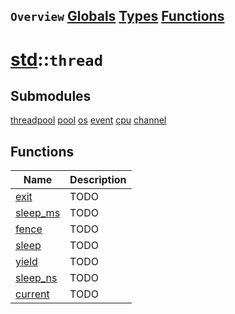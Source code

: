 ## `Overview` [Globals](./globals.md) [Types](./types.md) [Functions](./functions.md)
# [std](./../std.md)::`thread`
## Submodules
[threadpool](./thread/threadpool.md)
[pool](./thread/pool.md)
[os](./thread/os.md)
[event](./thread/event.md)
[cpu](./thread/cpu.md)
[channel](./thread/channel.md)
## Functions
|Name|Description|
|----|-----------|
|[exit](#todo)|TODO|
|[sleep_ms](#todo)|TODO|
|[fence](#todo)|TODO|
|[sleep](#todo)|TODO|
|[yield](#todo)|TODO|
|[sleep_ns](#todo)|TODO|
|[current](#todo)|TODO|
